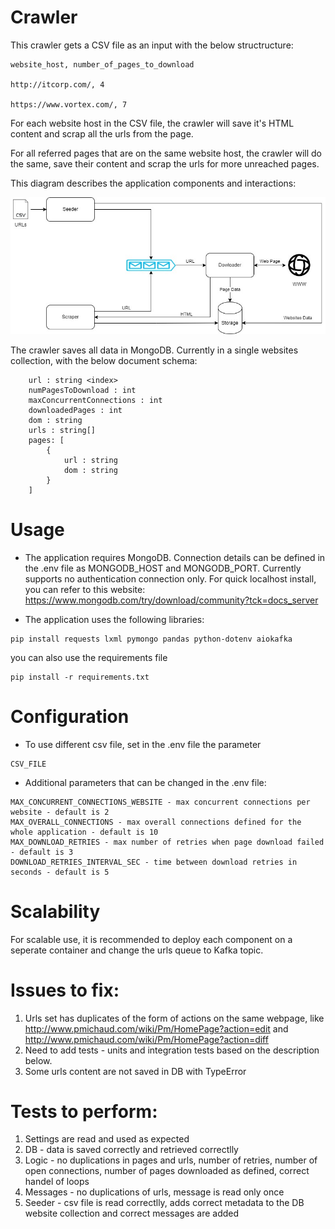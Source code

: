 # Crawler 

This crawler gets a CSV file as an input with the below structructure:

```
website_host, number_of_pages_to_download

http://itcorp.com/, 4

https://www.vortex.com/, 7
```

For each website host in the CSV file, the crawler will save it's HTML content and scrap all the urls from the page.

For all referred pages that are on the same website host, the crawler will do the same, save their content and scrap the urls for more unreached pages.

This diagram describes the application components and interactions:

![ScreenShot](CrawlerDesign.jpg)

The crawler saves all data in MongoDB. Currently in a single websites collection, with the below document schema:
```
    url : string <index>
    numPagesToDownload : int   
    maxConcurrentConnections : int
    downloadedPages : int
    dom : string
    urls : string[]
    pages: [
        {
            url : string
            dom : string
        }
    ]
```
# Usage

- The application requires MongoDB. Connection details can be defined in the .env file as MONGODB_HOST and MONGODB_PORT. Currently supports no authentication connection only.
For quick localhost install, you can refer to this website: 
https://www.mongodb.com/try/download/community?tck=docs_server

- The application uses the following libraries:
```
pip install requests lxml pymongo pandas python-dotenv aiokafka
```
you can also use the requirements file
```
pip install -r requirements.txt
```

# Configuration

- To use different csv file, set in the .env file the parameter
``` 
CSV_FILE 
```

- Additional parameters that can be changed in the .env file:
```
MAX_CONCURRENT_CONNECTIONS_WEBSITE - max concurrent connections per website - default is 2
MAX_OVERALL_CONNECTIONS - max overall connections defined for the whole application - default is 10
MAX_DOWNLOAD_RETRIES - max number of retries when page download failed - default is 3
DOWNLOAD_RETRIES_INTERVAL_SEC - time between download retries in seconds - default is 5
```

# Scalability

For scalable use, it is recommended to deploy each component on a seperate container and change the urls queue to Kafka topic.


# Issues to fix:

1. Urls set has duplicates of the form of actions on the same webpage, like http://www.pmichaud.com/wiki/Pm/HomePage?action=edit
   and http://www.pmichaud.com/wiki/Pm/HomePage?action=diff
2. Need to add tests - units and integration tests based on the description below.
3. Some urls content are not saved in DB with TypeError

# Tests to perform:

1. Settings are read and used as expected
2. DB - data is saved correctly and retrieved correctlly
3. Logic - no duplications in pages and urls, number of retries, number of open connections,
    number of pages downloaded as defined, correct handel of loops
4. Messages - no duplications of urls, message is read only once
5. Seeder - csv file is read correctlly, adds correct metadata to the DB website collection and
    correct messages are added